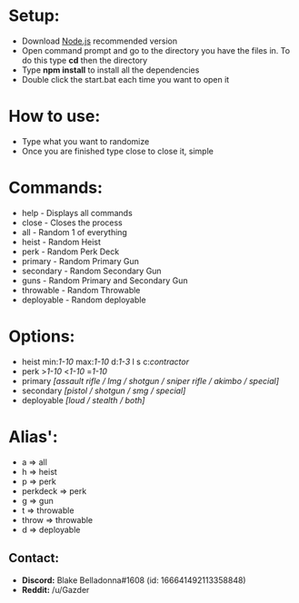 # Setup:
* Download [Node.js](https://nodejs.org/en/) recommended version
* Open command prompt and go to the directory you have the files in. To do this type **cd** then the directory
* Type **npm install** to install all the dependencies
* Double click the start.bat each time you want to open it

# How to use:
* Type what you want to randomize
* Once you are finished type close to close it, simple

# Commands:
* help - Displays all commands
* close - Closes the process
* all - Random 1 of everything
* heist - Random Heist
* perk - Random Perk Deck
* primary - Random Primary Gun
* secondary - Random Secondary Gun
* guns - Random Primary and Secondary Gun
* throwable - Random Throwable
* deployable - Random deployable

# Options:
* heist min:*1-10* max:*1-10* d:*1-3* l s c:*contractor*
* perk >*1-10* <*1-10* =*1-10*
* primary *[assault rifle / lmg / shotgun / sniper rifle / akimbo / special]*
* secondary *[pistol / shotgun / smg / special]*
* deployable *[loud / stealth / both]*

# Alias':
* a => all
* h => heist
* p => perk
* perkdeck => perk
* g => gun
* t => throwable
* throw => throwable
* d => deployable

## Contact:
* **Discord:** Blake Belladonna#1608 (id: 166641492113358848)
* **Reddit:** /u/Gazder
